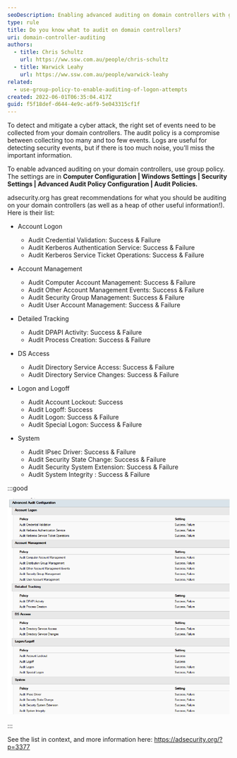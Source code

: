 ```yaml
---
seoDescription: Enabling advanced auditing on domain controllers with group policy settings for optimal security event detection and mitigation.
type: rule
title: Do you know what to audit on domain controllers?
uri: domain-controller-auditing
authors:
  - title: Chris Schultz
    url: https://ww.ssw.com.au/people/chris-schultz
  - title: Warwick Leahy
    url: https://ww.ssw.com.au/people/warwick-leahy
related:
  - use-group-policy-to-enable-auditing-of-logon-attempts
created: 2022-06-01T06:35:04.417Z
guid: f5f18def-d644-4e9c-a6f9-5e043315cf1f
---
```


To detect and mitigate a cyber attack, the right set of events need to be collected from your domain controllers. The audit policy is a compromise between collecting too many and too few events. Logs are useful for detecting security events, but if there is too much noise, you'll miss the important information.

<!--endintro-->

To enable advanced auditing on your domain controllers, use group policy. The settings are in **Computer Configuration | Windows Settings | Security Settings | Advanced Audit Policy Configuration | Audit Policies.**

adsecurity.org has great recommendations for what you should be auditing on your domain controllers (as well as a heap of other useful information!). Here is their list:

- Account Logon

  - Audit Credential Validation: Success & Failure
  - Audit Kerberos Authentication Service: Success & Failure
  - Audit Kerberos Service Ticket Operations: Success & Failure

- Account Management

  - Audit Computer Account Management: Success & Failure
  - Audit Other Account Management Events: Success & Failure
  - Audit Security Group Management: Success & Failure
  - Audit User Account Management: Success & Failure

- Detailed Tracking

  - Audit DPAPI Activity: Success & Failure
  - Audit Process Creation: Success & Failure

- DS Access

  - Audit Directory Service Access: Success & Failure
  - Audit Directory Service Changes: Success & Failure

- Logon and Logoff

  - Audit Account Lockout: Success
  - Audit Logoff: Success
  - Audit Logon: Success & Failure
  - Audit Special Logon: Success & Failure

- System

  - Audit IPsec Driver: Success & Failure
  - Audit Security State Change: Success & Failure
  - Audit Security System Extension: Success & Failure
  - Audit System Integrity : Success & Failure

:::good

![Figure: Recommended auditing enabled](adv-audit-gpo.png)

:::

See the list in context, and more information here: https://adsecurity.org/?p=3377
